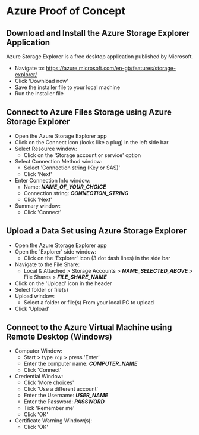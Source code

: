 # Azure Proof of Concept

## Download and Install the Azure Storage Explorer Application

Azure Storage Explorer is a free desktop application published by Microsoft.

- Navigate to: https://azure.microsoft.com/en-gb/features/storage-explorer/
- Click 'Download now'
- Save the installer file to your local machine
- Run the installer file

## Connect to Azure Files Storage using Azure Storage Explorer

- Open the Azure Storage Explorer app
- Click on the Connect icon (looks like a plug) in the left side bar
- Select Resource window:
  - Click on the 'Storage account or service' option
- Select Connection Method window:
  - Select 'Connection string (Key or SAS)'
  - Click 'Next'
- Enter Connection Info window:
  - Name: ___NAME_OF_YOUR_CHOICE___
  - Connection string: ___CONNECTION_STRING___
  - Click 'Next'
- Summary window:
  - Click 'Connect'

## Upload a Data Set using Azure Storage Explorer

- Open the Azure Storage Explorer app
- Open the 'Explorer' side window:
  - Click on the 'Explorer' icon (3 dot dash lines) in the side bar
- Navigate to the File Share:
  - Local & Attached > Storage Accounts > ___NAME_SELECTED_ABOVE___ > File Shares > ___FILE_SHARE_NAME___
- Click on the 'Upload' icon in the header
- Select folder or file(s)
- Upload window:
  - Select a folder or file(s) From your local PC to upload
- Click 'Upload'

## Connect to the Azure Virtual Machine using Remote Desktop (Windows)

- Computer Window:
  - Start > type `rdp` > press 'Enter'
  - Enter the computer name: ___COMPUTER_NAME___
  - Click 'Connect'
- Credential Window:
  - Click 'More choices'
  - Click 'Use a different account'
  - Enter the Username: ___USER_NAME___
  - Enter the Password: ___PASSWORD___
  - Tick 'Remember me'
  - Click 'OK'
- Certificate Warning Window(s):
  - Click 'OK'

